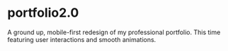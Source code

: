 # portfolio2.0
A ground up, mobile-first redesign of my professional portfolio. This time featuring user interactions and smooth animations.
